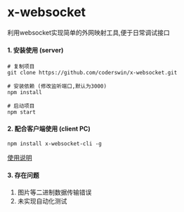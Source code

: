 # x-websocket
利用websocket实现简单的外网映射工具,便于日常调试接口

#### 1. 安装使用 (server)

    # 复制项目
    git clone https://github.com/coderswin/x-websocket.git
    
    # 安装依赖 (修改监听端口,默认为3000)
    npm install 

    # 启动项目
    npm start

#### 2. 配合客户端使用 (client PC)

    npm install x-websocket-cli -g

[使用说明](https://github.com/coderswin/x-websocket-cli)


#### 3. 存在问题

1. 图片等二进制数据传输错误
2. 未实现自动化测试

